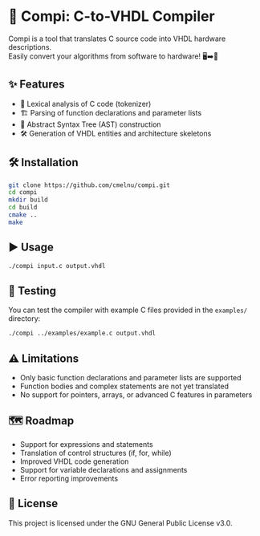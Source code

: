 # 🚀 Compi: C-to-VHDL Compiler

Compi is a tool that translates C source code into VHDL hardware descriptions.  
Easily convert your algorithms from software to hardware! 🖥️➡️🔌

## ✨ Features

- 📝 Lexical analysis of C code (tokenizer)
- 🏗️ Parsing of function declarations and parameter lists
- 🌳 Abstract Syntax Tree (AST) construction
- 🛠️ Generation of VHDL entities and architecture skeletons

## 🛠️ Installation

```bash
git clone https://github.com/cmelnu/compi.git
cd compi
mkdir build
cd build
cmake ..
make
```

## ▶️ Usage

```bash
./compi input.c output.vhdl
```

## 🧪 Testing

You can test the compiler with example C files provided in the `examples/` directory:

```bash
./compi ../examples/example.c output.vhdl
```

## ⚠️ Limitations

- Only basic function declarations and parameter lists are supported
- Function bodies and complex statements are not yet translated
- No support for pointers, arrays, or advanced C features in parameters

## 🗺️ Roadmap

- Support for expressions and statements
- Translation of control structures (if, for, while)
- Improved VHDL code generation
- Support for variable declarations and assignments
- Error reporting improvements

## 📄 License

This project is licensed under the GNU General Public License v3.0.